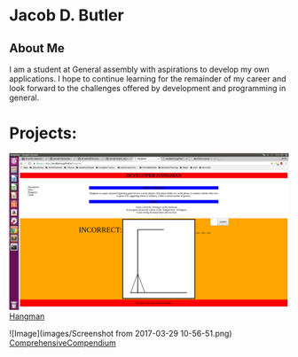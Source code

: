 # Jacob D. Butler

## About Me

I am a student at General assembly with aspirations to develop my own applications. I hope to continue learning for the remainder of my career and look forward to the challenges offered by development and programming in general.

# Projects:
![Image](images/hangman) [Hangman](/Hangman)

![Image](images/Screenshot from 2017-03-29 10-56-51.png) [ComprehensiveCompendium](https://still-temple-74870.herokuapp.com/users)

<!-- ## Welcome to GitHub Pages

You can use the [editor on GitHub](https://github.com/NerdAlertNA/nerdalertna.github.io/edit/master/README.md) to maintain and preview the content for your website in Markdown files.

Whenever you commit to this repository, GitHub Pages will run [Jekyll](https://jekyllrb.com/) to rebuild the pages in your site, from the content in your Markdown files.

### Markdown

Markdown is a lightweight and easy-to-use syntax for styling your writing. It includes conventions for

```markdown
Syntax highlighted code block

# Header 1
## Header 2
### Header 3

- Bulleted
- List

1. Numbered
2. List

**Bold** and _Italic_ and `Code` text

[Link](url) and ![Image](src)
```

For more details see [GitHub Flavored Markdown](https://guides.github.com/features/mastering-markdown/).

### Jekyll Themes

Your Pages site will use the layout and styles from the Jekyll theme you have selected in your [repository settings](https://github.com/NerdAlertNA/nerdalertna.github.io/settings). The name of this theme is saved in the Jekyll `_config.yml` configuration file.

### Support or Contact

Having trouble with Pages? Check out our [documentation](https://help.github.com/categories/github-pages-basics/) or [contact support](https://github.com/contact) and we’ll help you sort it out.
 -->
